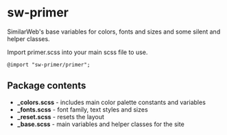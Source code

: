 # sw-primer
SimilarWeb's base variables for colors, fonts and sizes and some silent and helper classes.

Import primer.scss into your main scss file to use.

```shell
@import "sw-primer/primer";
```

## Package contents

* **_colors.scss**  - includes main color palette constants and variables
* **_fonts.scss**   - font family, text styles and sizes
* **_reset.scss**   - resets the layout
* **_base.scss**   - main variables and helper classes for the site
